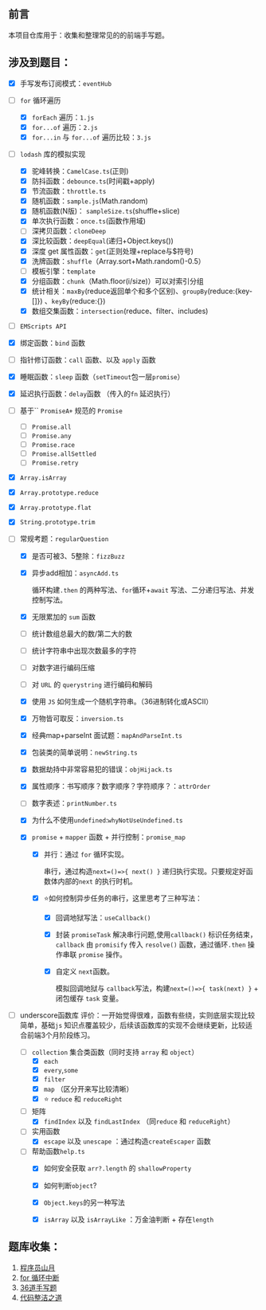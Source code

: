 ## 前言

本项目仓库用于：收集和整理常见的的前端手写题。

## 涉及到题目：

- [x] 手写发布订阅模式：`eventHub`

- [ ] `for` 循环遍历
  - [x] `forEach` 遍历：`1.js`
  - [x] `for...of` 遍历：`2.js`
  - [x] `for...in` 与 `for...of` 遍历比较：`3.js`

- [ ] `lodash` 库的模拟实现
  - [x] 驼峰转换：`CamelCase.ts`(正则)
  - [x] 防抖函数：`debounce.ts`(时间戳+apply)
  - [x] 节流函数：`throttle.ts`
  - [x] 随机函数：`sample.js`(Math.random)
  - [x] 随机函数(N版)： `sampleSize.ts`(shuffle+slice)
  - [x] 单次执行函数：`once.ts`(函数作用域)
  - [ ] 深拷贝函数：`cloneDeep`
  - [x] 深比较函数：`deepEqual`(递归+Object.keys())
  - [x] 深度 get 属性函数：`get`(正则处理+replace与$符号) 
  - [x] 洗牌函数：`shuffle`（Array.sort+Math.random()-0.5）
  - [ ] 模板引擎：`template`
  - [x] 分组函数：`chunk`（Math.floor(i/size)）可以对索引分组
  - [x] 统计相关：`maxBy`(reduce返回单个和多个区别)、`groupBy`(reduce:{key-[]}) 、`keyBy`(reduce:{})
  - [x] 数组交集函数：`intersection`(reduce、filter、includes)

- [ ]  `EMScripts API`  

  - [x] 绑定函数：`bind` 函数
  - [ ] 指针修订函数：`call` 函数、以及 `apply` 函数
  - [x] 睡眠函数：`sleep` 函数（`setTimeout`包一层`promise`）
  - [x] 延迟执行函数：`delay`函数 （传入的`fn` 延迟执行）
  - [ ] 基于`` `PromiseA+` 规范的 `Promise` 
    - [ ] `Promise.all` 
    - [ ] `Promise.any`
    - [ ] `Promise.race`
    - [ ] `Promise.allSettled`
    - [ ] `Promise.retry`

  - [x] `Array.isArray`
  - [x] `Array.prototype.reduce`
  - [x] `Array.prototype.flat`
  - [x] `String.prototype.trim`

- [ ] 常规考题：`regularQuestion`

  - [x] 是否可被3、5整除：`fizzBuzz`

  - [x] 异步add相加：`asyncAdd.ts`

    循环构建`.then` 的两种写法、`for`循环+`await` 写法、二分递归写法、并发控制写法。

  - [x] 无限累加的 `sum` 函数

  - [ ] 统计数组总最大的数/第二大的数

  - [ ] 统计字符串中出现次数最多的字符

  - [ ] 对数字进行编码压缩

  - [ ] 对 `URL` 的 `querystring` 进行编码和解码

  - [x] 使用 `JS` 如何生成一个随机字符串。（36进制转化或ASCII）

  - [x] 万物皆可取反：`inversion.ts`

  - [x] 经典map+parseInt 面试题：`mapAndParseInt.ts`

  - [x] 包装类的简单说明：`newString.ts`

  - [x] 数据劫持中非常容易犯的错误：`objHijack.ts`

  - [x] 属性顺序：书写顺序？数字顺序？字符顺序？：`attrOrder`

  - [ ] 数字表述：`printNumber.ts`

  - [x] 为什么不使用`undefined`:`whyNotUseUndefined.ts`
  
  - [x] `promise` + `mapper` 函数 + 并行控制：`promise_map`
  
    - [x] 并行：通过 `for` 循环实现。
  
      串行，通过构造`next=()=>{ next() }` 递归执行实现。只要规定好函数体内部的`next` 的执行时机。
  
    - [x] :star:如何控制异步任务的串行，这里思考了三种写法：
  
      - [x] 回调地狱写法：`useCallback()`
  
      - [x] 封装 `promiseTask` 解决串行问题,使用`callback()` 标识任务结束，`callback` 由 `promisify` 传入 `resolve()`  函数，通过循环`.then`  操作串联 `promise` 操作。
  
      - [x] 自定义 `next`函数。
  
        模拟回调地狱与 `callback`写法，构建`next=()=>{ task(next) }` +  闭包缓存 `task` 变量。
  
- [ ] underscore函数库
  评价：一开始觉得很难，函数有些绕，实则底层实现比较简单，基础`js` 知识点覆盖较少，后续该函数库的实现不会继续更新，比较适合前端3个月阶段练习。
  
  - [ ] `collection` 集合类函数（同时支持 `array` 和 `object`）
    - [x] `each`
    - [x] `every`,`some`
    - [x] `filter`
    - [x] `map` （区分开来写比较清晰）
    - [x] :star: `reduce` 和 `reduceRight`
  
  - [ ] 矩阵
    - [x] `findIndex` 以及 `findLastIndex` （同`reduce` 和 `reduceRight`）
  - [ ] 实用函数
    - [x] `escape` 以及 `unescape` ：通过构造`createEscaper` 函数
  
  - [ ] 帮助函数`help.ts`
    - [x] 如何安全获取 `arr?.length` 的 `shallowProperty`
    - [x] 如何判断`object`?
    - [x] `Object.keys`的另一种写法
    - [x] `isArray` 以及 `isArrayLike` ：万金油判断 + 存在`length`
  
  
  

## 题库收集：

1. [程序员山月](https://q.shanyue.tech/roadmap/code.html)
2. [for 循环中断](https://segmentfault.com/a/1190000020176190)
2. [36道手写题](https://juejin.cn/post/6946022649768181774)
2. [代码整洁之道](https://github.com/beginor/clean-code-javascript)
